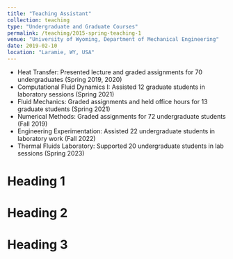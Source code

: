 ```yaml
---
title: "Teaching Assistant"
collection: teaching
type: "Undergraduate and Graduate Courses"
permalink: /teaching/2015-spring-teaching-1
venue: "University of Wyoming, Department of Mechanical Engineering"
date: 2019-02-10
location: "Laramie, WY, USA"
---
```

- Heat Transfer: Presented lecture and graded assignments for 70 undergraduates (Spring 2019, 2020)
- Computational Fluid Dynamics I: Assisted 12 graduate students in laboratory sessions (Spring 2021)
- Fluid Mechanics: Graded assignments and held office hours for 13 graduate students (Spring 2021)
- Numerical Methods: Graded assignments for 72 undergraduate students (Fall 2019)
- Engineering Experimentation: Assisted 22 undergraduate students in laboratory work (Fall 2022)
- Thermal Fluids Laboratory: Supported 20 undergraduate students in lab sessions (Spring 2023)

Heading 1
======

Heading 2
======

Heading 3
======

